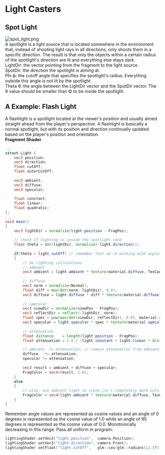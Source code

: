 # Light Casters
## Spot Light
![spot_light.png](https://user-images.githubusercontent.com/98029669/213871050-3b87554c-65fc-46ea-a592-fa8c9bfd9598.jpg)  
A spotlight is a light source that is located somewhere in the environment that, instead of shooting light rays in all directions, only shoots them in a specific direction.
The result is that only the objects within a certain radius of the spotlight's direction are lit and everything else stays dark.  
LightDir: the vector pointing from the fragment to the light source.  
SpotDir: the direction the spotlight is aiming at.  
Phi ϕ: the cutoff angle that specifies the spotlight's radius. Everything outside this angle is not lit by the spotlight.  
Theta θ: the angle between the LightDir vector and the SpotDir vector. The θ value should be smaller than Φ to be inside the spotlight.  
## A Example: Flash Light
A flashlight is a spotlight located at the viewer's position and usually aimed straight ahead from the player's perspective. 
A flashlight is basically a normal spotlight, but with its position and direction continually updated based on the player's position and orientation.  
__Fragment Shader__
```GLSL
...
struct Light {
    vec3 position;  
    vec3 direction;
    float cutOff;
    float outerCutOff;
  
    vec3 ambient;
    vec3 diffuse;
    vec3 specular;
	
    float constant;
    float linear;
    float quadratic;
};
...
void main()
{
    vec3 lightDir = normalize(light.position - FragPos);
    
    // check if lighting is inside the spotlight cone
    float theta = dot(lightDir, normalize(-light.direction)); 
    
    if(theta > light.cutOff) // remember that we're working with angles as cosines instead of degrees so a '>' is used.
    {    
        // do lighting calculations
        // ambient
        vec3 ambient = light.ambient * texture(material.diffuse, TexCoords).rgb;
        
        // diffuse 
        vec3 norm = normalize(Normal);
        float diff = max(dot(norm, lightDir), 0.0);
        vec3 diffuse = light.diffuse * diff * texture(material.diffuse, TexCoords).rgb;  
        
        // specular
        vec3 viewDir = normalize(viewPos - FragPos);
        vec3 reflectDir = reflect(-lightDir, norm);  
        float spec = pow(max(dot(viewDir, reflectDir), 0.0), material.shininess);
        vec3 specular = light.specular * spec * texture(material.specular, TexCoords).rgb;  
        
        // attenuation
        float distance    = length(light.position - FragPos);
        float attenuation = 1.0 / (light.constant + light.linear * distance + light.quadratic * (distance * distance));    

        // ambient  *= attenuation; // remove attenuation from ambient, as otherwise at large distances the light would be darker inside than outside the spotlight due the ambient term in the else branche
        diffuse   *= attenuation;
        specular *= attenuation;   
            
        vec3 result = ambient + diffuse + specular;
        FragColor = vec4(result, 1.0);
    }
    else 
    {
        // else, use ambient light so scene isn't completely dark outside the spotlight.
        FragColor = vec4(light.ambient * texture(material.diffuse, TexCoords).rgb, 1.0);
    }
} 
```
Remember angle values are represented as cosine values and an angle of 0 degrees is represented as the cosine value of 1.0 while an angle of 
90 degrees is represented as the cosine value of 0.0. Monotonically decreasing in this range.
Pass all uniform in program:
```C++
lightingShader.setVec3("light.position",  camera.Position);
lightingShader.setVec3("light.direction", camera.Front);
lightingShader.setFloat("light.cutOff",   glm::cos(glm::radians(12.5f)));
```

